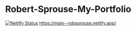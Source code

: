 # Robert-Sprouse-My-Portfolio

[![Netlify Status](https://api.netlify.com/api/v1/badges/bcae36f0-5bd7-44be-ba28-b011be76afa2/deploy-status)](https://app.netlify.com/sites/robsprouse/deploys)
https://main--robsprouse.netlify.app/
